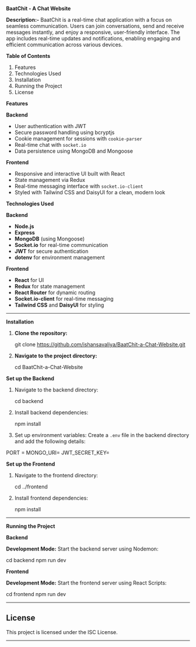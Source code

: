 **BaatChit - A Chat Website**


**Description:-**
BaatChit is a real-time chat application with a focus on seamless communication. Users can join conversations, send and receive messages instantly, and enjoy a responsive, user-friendly interface. The app includes real-time updates and notifications, enabling engaging and efficient communication across various devices.

**Table of Contents**
1. Features
2. Technologies Used
3. Installation
4. Running the Project
5. License

**Features**

**Backend**
- User authentication with JWT
- Secure password handling using bcryptjs
- Cookie management for sessions with `cookie-parser`
- Real-time chat with `socket.io`
- Data persistence using MongoDB and Mongoose

**Frontend**
- Responsive and interactive UI built with React
- State management via Redux
- Real-time messaging interface with `socket.io-client`
- Styled with Tailwind CSS and DaisyUI for a clean, modern look

**Technologies Used**

**Backend**
- **Node.js**
- **Express**
- **MongoDB** (using Mongoose)
- **Socket.io** for real-time communication
- **JWT** for secure authentication
- **dotenv** for environment management

**Frontend**
- **React** for UI
- **Redux** for state management
- **React Router** for dynamic routing
- **Socket.io-client** for real-time messaging
- **Tailwind CSS** and **DaisyUI** for styling

---

**Installation**

1. **Clone the repository:**

   git clone https://github.com/ishansavaliya/BaatChit-a-Chat-Website.git


2. **Navigate to the project directory:**

   cd BaatChit-a-Chat-Website


**Set up the Backend**

1. Navigate to the backend directory:

   cd backend


2. Install backend dependencies:

   npm install


3. Set up environment variables:
   Create a `.env` file in the backend directory and add the following details:

PORT = 
MONGO_URI=
JWT_SECRET_KEY=


**Set up the Frontend**

1. Navigate to the frontend directory:

   cd ../frontend


2. Install frontend dependencies:
   
   npm install
   

---

**Running the Project**

**Backend**

**Development Mode:**
Start the backend server using Nodemon:

cd backend
npm run dev


**Frontend**

**Development Mode:**
Start the frontend server using React Scripts:

cd frontend
npm run dev


---

## License
This project is licensed under the ISC License.

---

